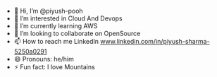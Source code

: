 - 👋 Hi, I’m @piyush-pooh
- 👀 I’m interested in Cloud And Devops
- 🌱 I’m currently learning AWS
- 💞️ I’m looking to collaborate on OpenSource
- 📫 How to reach me LinkedIn www.linkedin.com/in/piyush-sharma-5250a0291
- 😄 Pronouns: he/him
- ⚡ Fun fact: I love Mountains

<!---
piyush-pooh/piyush-pooh is a ✨ special ✨ repository because its `README.md` (this file) appears on your GitHub profile.
You can click the Preview link to take a look at your changes.
--->
